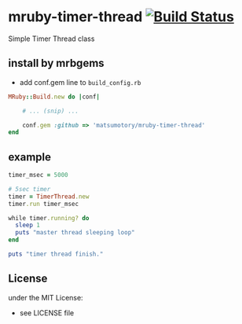 # mruby-timer-thread   [![Build Status](https://travis-ci.org/matsumotory/mruby-timer-thread.svg?branch=master)](https://travis-ci.org/matsumotory/mruby-timer-thread)

Simple Timer Thread class

## install by mrbgems
- add conf.gem line to `build_config.rb`

```ruby
MRuby::Build.new do |conf|

    # ... (snip) ...

    conf.gem :github => 'matsumotory/mruby-timer-thread'
end
```
## example
```ruby
timer_msec = 5000

# 5sec timer
timer = TimerThread.new
timer.run timer_msec

while timer.running? do
  sleep 1
  puts "master thread sleeping loop"
end

puts "timer thread finish."
```

## License
under the MIT License:
- see LICENSE file
